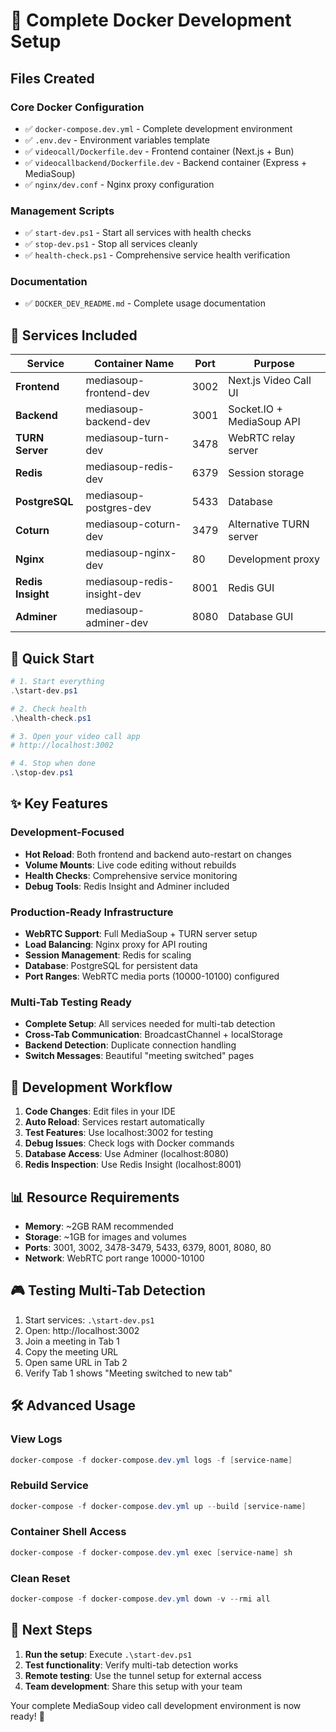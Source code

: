 # 🐳 Complete Docker Development Setup

## Files Created

### Core Docker Configuration

- ✅ `docker-compose.dev.yml` - Complete development environment
- ✅ `.env.dev` - Environment variables template
- ✅ `videocall/Dockerfile.dev` - Frontend container (Next.js + Bun)
- ✅ `videocallbackend/Dockerfile.dev` - Backend container (Express + MediaSoup)
- ✅ `nginx/dev.conf` - Nginx proxy configuration

### Management Scripts

- ✅ `start-dev.ps1` - Start all services with health checks
- ✅ `stop-dev.ps1` - Stop all services cleanly
- ✅ `health-check.ps1` - Comprehensive service health verification

### Documentation

- ✅ `DOCKER_DEV_README.md` - Complete usage documentation

## 🚀 Services Included

| Service           | Container Name              | Port | Purpose                   |
| ----------------- | --------------------------- | ---- | ------------------------- |
| **Frontend**      | mediasoup-frontend-dev      | 3002 | Next.js Video Call UI     |
| **Backend**       | mediasoup-backend-dev       | 3001 | Socket.IO + MediaSoup API |
| **TURN Server**   | mediasoup-turn-dev          | 3478 | WebRTC relay server       |
| **Redis**         | mediasoup-redis-dev         | 6379 | Session storage           |
| **PostgreSQL**    | mediasoup-postgres-dev      | 5433 | Database                  |
| **Coturn**        | mediasoup-coturn-dev        | 3479 | Alternative TURN server   |
| **Nginx**         | mediasoup-nginx-dev         | 80   | Development proxy         |
| **Redis Insight** | mediasoup-redis-insight-dev | 8001 | Redis GUI                 |
| **Adminer**       | mediasoup-adminer-dev       | 8080 | Database GUI              |

## 🎯 Quick Start

```powershell
# 1. Start everything
.\start-dev.ps1

# 2. Check health
.\health-check.ps1

# 3. Open your video call app
# http://localhost:3002

# 4. Stop when done
.\stop-dev.ps1
```

## ✨ Key Features

### Development-Focused

- **Hot Reload**: Both frontend and backend auto-restart on changes
- **Volume Mounts**: Live code editing without rebuilds
- **Health Checks**: Comprehensive service monitoring
- **Debug Tools**: Redis Insight and Adminer included

### Production-Ready Infrastructure

- **WebRTC Support**: Full MediaSoup + TURN server setup
- **Load Balancing**: Nginx proxy for API routing
- **Session Management**: Redis for scaling
- **Database**: PostgreSQL for persistent data
- **Port Ranges**: WebRTC media ports (10000-10100) configured

### Multi-Tab Testing Ready

- **Complete Setup**: All services needed for multi-tab detection
- **Cross-Tab Communication**: BroadcastChannel + localStorage
- **Backend Detection**: Duplicate connection handling
- **Switch Messages**: Beautiful "meeting switched" pages

## 🔧 Development Workflow

1. **Code Changes**: Edit files in your IDE
2. **Auto Reload**: Services restart automatically
3. **Test Features**: Use localhost:3002 for testing
4. **Debug Issues**: Check logs with Docker commands
5. **Database Access**: Use Adminer (localhost:8080)
6. **Redis Inspection**: Use Redis Insight (localhost:8001)

## 📊 Resource Requirements

- **Memory**: ~2GB RAM recommended
- **Storage**: ~1GB for images and volumes
- **Ports**: 3001, 3002, 3478-3479, 5433, 6379, 8001, 8080, 80
- **Network**: WebRTC port range 10000-10100

## 🎮 Testing Multi-Tab Detection

1. Start services: `.\start-dev.ps1`
2. Open: http://localhost:3002
3. Join a meeting in Tab 1
4. Copy the meeting URL
5. Open same URL in Tab 2
6. Verify Tab 1 shows "Meeting switched to new tab"

## 🛠️ Advanced Usage

### View Logs

```powershell
docker-compose -f docker-compose.dev.yml logs -f [service-name]
```

### Rebuild Service

```powershell
docker-compose -f docker-compose.dev.yml up --build [service-name]
```

### Container Shell Access

```powershell
docker-compose -f docker-compose.dev.yml exec [service-name] sh
```

### Clean Reset

```powershell
docker-compose -f docker-compose.dev.yml down -v --rmi all
```

## 🎯 Next Steps

1. **Run the setup**: Execute `.\start-dev.ps1`
2. **Test functionality**: Verify multi-tab detection works
3. **Remote testing**: Use the tunnel setup for external access
4. **Team development**: Share this setup with your team

Your complete MediaSoup video call development environment is now ready! 🚀
